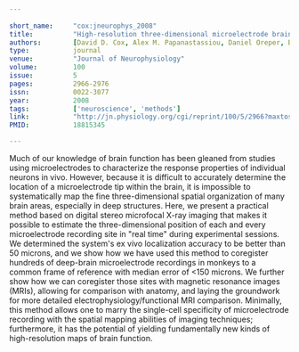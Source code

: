 ```yaml
---
    
short_name:     "cox:jneurophys_2008"
title:          "High-resolution three-dimensional microelectrode brain mapping using stereo microfocal x-ray imaging"
authors:        [David D. Cox, Alex M. Papanastassiou, Daniel Oreper, Benjamin B. Andken, James J. DiCarlo]
type:           journal
venue:          "Journal of Neurophysiology"
volume:         100
issue:          5
pages:          2966-2976
issn:           0022-3077
year:           2008
tags:           ['neuroscience', 'methods']
link:           "http://jn.physiology.org/cgi/reprint/100/5/2966?maxtoshow=&HITS=10&hits=10&RESULTFORMAT=&author1=cox+d&fulltext=microfocal&searchid=1&FIRSTINDEX=0&sortspec=relevance&resourcetype=HWCIT"
PMID:           18815345

---
```


Much of our knowledge of brain function has been gleaned from studies using microelectrodes to characterize the response properties of individual neurons in vivo. However, because it is difficult to accurately determine the location of a microelectrode tip within the brain, it is impossible to systematically map the fine three-dimensional spatial organization of many brain areas, especially in deep structures. Here, we present a practical method based on digital stereo microfocal X-ray imaging that makes it possible to estimate the three-dimensional position of each and every microelectrode recording site in "real time" during experimental sessions. We determined the system's ex vivo localization accuracy to be better than 50 microns, and we show how we have used this method to coregister hundreds of deep-brain microelectrode recordings in monkeys to a common frame of reference with median error of <150 microns. We further show how we can coregister those sites with magnetic resonance images (MRIs), allowing for comparison with anatomy, and laying the groundwork for more detailed electrophysiology/functional MRI comparison. Minimally, this method allows one to marry the single-cell specificity of microelectrode recording with the spatial mapping abilities of imaging techniques; furthermore, it has the potential of yielding fundamentally new kinds of high-resolution maps of brain function.
